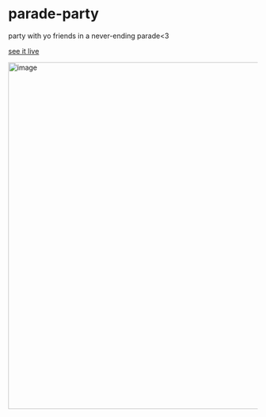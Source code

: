 # parade-party

party with yo friends in a never-ending parade<3

[see it live](https://gracewgao.me/parade-party)

<img width="700" alt="image" src="https://github.com/gracewgao/parade-party/assets/38268331/f80571ec-b974-4176-82df-7c81c48f1729">

